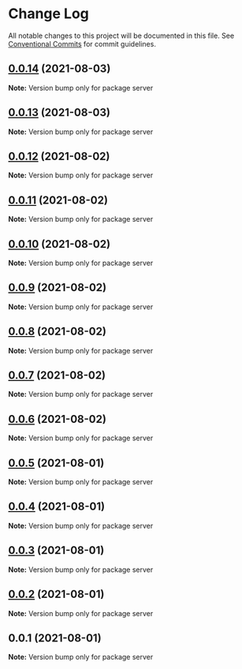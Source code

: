 # Change Log

All notable changes to this project will be documented in this file.
See [Conventional Commits](https://conventionalcommits.org) for commit guidelines.

## [0.0.14](https://github.com/linq2js/rexq/compare/server@0.0.13...server@0.0.14) (2021-08-03)

**Note:** Version bump only for package server





## [0.0.13](https://github.com/linq2js/rexq/compare/server@0.0.12...server@0.0.13) (2021-08-03)

**Note:** Version bump only for package server





## [0.0.12](https://github.com/linq2js/rexq/compare/server@0.0.11...server@0.0.12) (2021-08-02)

**Note:** Version bump only for package server





## [0.0.11](https://github.com/linq2js/rexq/compare/server@0.0.10...server@0.0.11) (2021-08-02)

**Note:** Version bump only for package server





## [0.0.10](https://github.com/linq2js/rexq/compare/server@0.0.9...server@0.0.10) (2021-08-02)

**Note:** Version bump only for package server





## [0.0.9](https://github.com/linq2js/rexq/compare/server@0.0.8...server@0.0.9) (2021-08-02)

**Note:** Version bump only for package server





## [0.0.8](https://github.com/linq2js/rexq/compare/server@0.0.7...server@0.0.8) (2021-08-02)

**Note:** Version bump only for package server





## [0.0.7](https://github.com/linq2js/rexq/compare/server@0.0.6...server@0.0.7) (2021-08-02)

**Note:** Version bump only for package server





## [0.0.6](https://github.com/linq2js/rexq/compare/server@0.0.5...server@0.0.6) (2021-08-02)

**Note:** Version bump only for package server





## [0.0.5](https://github.com/linq2js/rexq/compare/server@0.0.4...server@0.0.5) (2021-08-01)

**Note:** Version bump only for package server





## [0.0.4](https://github.com/linq2js/rexq/compare/server@0.0.3...server@0.0.4) (2021-08-01)

**Note:** Version bump only for package server





## [0.0.3](https://github.com/linq2js/rexq/compare/server@0.0.2...server@0.0.3) (2021-08-01)

**Note:** Version bump only for package server





## [0.0.2](https://github.com/linq2js/rexq/compare/server@0.0.1...server@0.0.2) (2021-08-01)

**Note:** Version bump only for package server





## 0.0.1 (2021-08-01)

**Note:** Version bump only for package server
